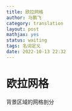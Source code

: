 ```yaml
---
title: 欧拉网格
author: 马鹏飞
category: translation
layout: post
mathjax: yes
status: waiting
tags: 名词定义
date: 2022-10-13 22:32
---
```

# 欧拉网格

背景区域的网格剖分